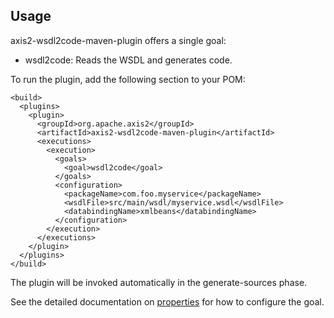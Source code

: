 <!--
  ~ Licensed to the Apache Software Foundation (ASF) under one
  ~ or more contributor license agreements. See the NOTICE file
  ~ distributed with this work for additional information
  ~ regarding copyright ownership. The ASF licenses this file
  ~ to you under the Apache License, Version 2.0 (the
  ~ "License"); you may not use this file except in compliance
  ~ with the License. You may obtain a copy of the License at
  ~
  ~ http://www.apache.org/licenses/LICENSE-2.0
  ~
  ~ Unless required by applicable law or agreed to in writing,
  ~ software distributed under the License is distributed on an
  ~ "AS IS" BASIS, WITHOUT WARRANTIES OR CONDITIONS OF ANY
  ~ KIND, either express or implied. See the License for the
  ~ specific language governing permissions and limitations
  ~ under the License.
  -->

Usage
-----

axis2-wsdl2code-maven-plugin offers a single goal:

*   wsdl2code: Reads the WSDL and generates code.

To run the plugin, add the following section to your POM:

    <build>
      <plugins>
        <plugin>
          <groupId>org.apache.axis2</groupId>
          <artifactId>axis2-wsdl2code-maven-plugin</artifactId>
          <executions>
            <execution>
              <goals>
                <goal>wsdl2code</goal>
              </goals>
              <configuration>
                <packageName>com.foo.myservice</packageName>
                <wsdlFile>src/main/wsdl/myservice.wsdl</wsdlFile>
                <databindingName>xmlbeans</databindingName>
              </configuration>
            </execution>
          </executions>
        </plugin>
      </plugins>
    </build>

The plugin will be invoked automatically in the generate-sources
phase.

See the detailed documentation on [properties](wsdl2code-mojo.html) for
how to configure the goal.

